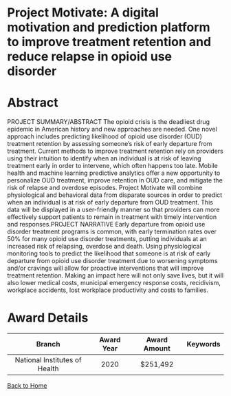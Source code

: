 
Project Motivate: A digital motivation and prediction platform to improve treatment retention and reduce relapse in opioid use disorder
=======================================================================================================================================

# Abstract


PROJECT SUMMARY/ABSTRACT
The opioid crisis is the deadliest drug epidemic in American history and new approaches are
needed. One novel approach includes predicting likelihood of opioid use disorder (OUD)
treatment retention by assessing someone’s risk of early departure from treatment. Current
methods to improve treatment retention rely on providers using their intuition to identify when an
individual is at risk of leaving treatment early in order to intervene, which often happens too late.
Mobile health and machine learning predictive analytics offer a new opportunity to personalize
OUD treatment, improve retention in OUD care, and mitigate the risk of relapse and overdose
episodes. Project Motivate will combine physiological and behavioral data from disparate
sources in order to predict when an individual is at risk of early departure from OUD treatment.
This data will be displayed in a user-friendly manner so that providers can more effectively
support patients to remain in treatment with timely intervention and responses.PROJECT NARRATIVE
Early departure from opioid use disorder treatment programs is common, with early termination
rates over 50% for many opioid use disorder treatments, putting individuals at an increased risk
of relapsing, overdose and death. Using physiological monitoring tools to predict the likelihood
that someone is at risk of early departure from opioid use disorder treatment due to worsening
symptoms and/or cravings will allow for proactive interventions that will improve treatment
retention. Making an impact here will not only save lives, but it will also lower medical costs,
municipal emergency response costs, recidivism, workplace accidents, lost workplace
productivity and costs to families.  

# Award Details

|Branch|Award Year|Award Amount|Keywords|
| :---: | :---: | :---: | :---: |
|National Institutes of Health|2020|$251,492||
  
  


[Back to Home](https://github.com/chrischow/dod_sbir_awards#2415)